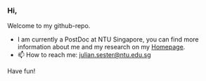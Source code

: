 ### Hi,

Welcome to my github-repo.

- I am currently a PostDoc at NTU Singapore, you can  find more information about me and my research on my [Homepage](https://sites.google.com/view/juliansester/home).
- 📫 How to reach me: julian.sester@ntu.edu.sg 

Have fun!





<!--
**juliansester/juliansester** is a ✨ _special_ ✨ repository because its `README.md` (this file) appears on your GitHub profile.

Here are some ideas to get you started:

- 🔭 I’m currently working on ...
- 🌱 I’m currently learning ...
- 👯 I’m looking to collaborate on ...
- 🤔 I’m looking for help with ...
- 💬 Ask me about ...

- 😄 Pronouns: ...
- ⚡ Fun fact: ...
-->
